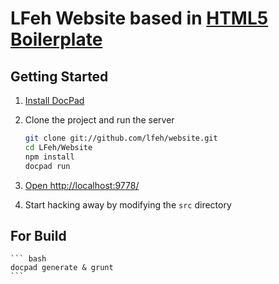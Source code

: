 # LFeh Website based in [HTML5 Boilerplate](http://html5boilerplate.com/)

## Getting Started

1. [Install DocPad](https://github.com/bevry/docpad)

1. Clone the project and run the server

	``` bash
	git clone git://github.com/lfeh/website.git
	cd LFeh/Website
	npm install
	docpad run
	```

1. [Open http://localhost:9778/](http://localhost:9778/)

1. Start hacking away by modifying the `src` directory

## For Build

	``` bash
	docpad generate & grunt
	```
